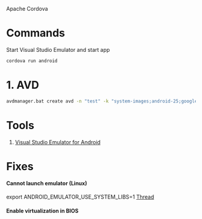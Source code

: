Apache Cordova

# Commands
Start Visual Studio Emulator and start app
```sh
cordova run android
```

# 1. AVD
```sh
avdmanager.bat create avd -n "test" -k "system-images;android-25;google_apis;x86"
```

# Tools
1. <a href="https://www.visualstudio.com/vs/msft-android-emulator/" target="_blank">Visual Studio Emulator for Android</a> 


# Fixes
#### Cannot launch emulator (Linux)
export ANDROID_EMULATOR_USE_SYSTEM_LIBS=1
<a href="https://stackoverflow.com/questions/35911302/cannot-launch-emulator-on-linux-ubuntu-15-10" target="_blank">Thread</a> 

#### Enable virtualization in BIOS

